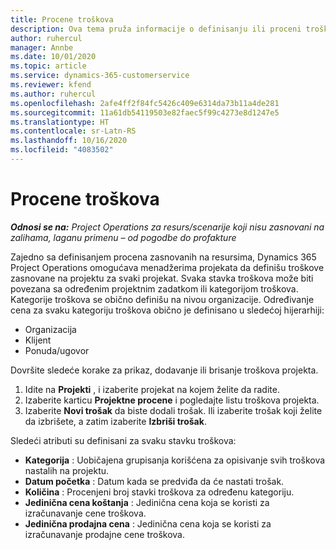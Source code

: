 ```yaml
---
title: Procene troškova
description: Ova tema pruža informacije o definisanju ili proceni troškova zasnovanih na projektu.
author: ruhercul
manager: Annbe
ms.date: 10/01/2020
ms.topic: article
ms.service: dynamics-365-customerservice
ms.reviewer: kfend
ms.author: ruhercul
ms.openlocfilehash: 2afe4ff2f84fc5426c409e6314da73b11a4de281
ms.sourcegitcommit: 11a61db54119503e82faec5f99c4273e8d1247e5
ms.translationtype: HT
ms.contentlocale: sr-Latn-RS
ms.lasthandoff: 10/16/2020
ms.locfileid: "4083502"
---
```

# <a name="expense-estimates"></a>Procene troškova
_**Odnosi se na:** Project Operations za resurs/scenarije koji nisu zasnovani na zalihama, laganu primenu – od pogodbe do profakture_

Zajedno sa definisanjem procena zasnovanih na resursima, Dynamics 365 Project Operations omogućava menadžerima projekata da definišu troškove zasnovane na projektu za svaki projekat. Svaka stavka troškova može biti povezana sa određenim projektnim zadatkom ili kategorijom troškova. Kategorije troškova se obično definišu na nivou organizacije. Određivanje cena za svaku kategoriju troškova obično je definisano u sledećoj hijerarhiji:

- Organizacija
- Klijent
- Ponuda/ugovor

Dovršite sledeće korake za prikaz, dodavanje ili brisanje troškova projekta.

1. Idite na **Projekti** , i izaberite projekat na kojem želite da radite.
2. Izaberite karticu **Projektne procene** i pogledajte listu troškova projekta.
3. Izaberite **Novi trošak** da biste dodali trošak. Ili izaberite trošak koji želite da izbrišete, a zatim izaberite **Izbriši trošak**.

Sledeći atributi su definisani za svaku stavku troškova:

- **Kategorija** : Uobičajena grupisanja korišćena za opisivanje svih troškova nastalih na projektu.
- **Datum početka** : Datum kada se predviđa da će nastati trošak.
- **Količina** : Procenjeni broj stavki troškova za određenu kategoriju.
- **Jedinična cena koštanja** : Jedinična cena koja se koristi za izračunavanje cene troškova.
- **Jedinična prodajna cena** : Jedinična cena koja se koristi za izračunavanje prodajne cene troškova.

